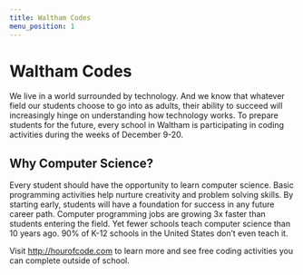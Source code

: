 ```yaml
---
title: Waltham Codes
menu_position: 1
---
```


# Waltham Codes

We live in a world surrounded by technology. And we know that whatever field our students choose to go into as adults, their ability to succeed will increasingly hinge on understanding how technology works. To prepare students for the future, every school in Waltham is participating in coding activities during the weeks of December 9-20.

## Why Computer Science?

Every student should have the opportunity to learn computer science. Basic programming activities help nurture creativity and problem solving skills. By starting early, students will have a foundation for success in any future career path. Computer programming jobs are growing 3x faster than students entering the field. Yet fewer schools teach computer science than 10 years ago. 90% of K-12 schools in the United States don’t even teach it.

Visit <http://hourofcode.com> to learn more and see free coding activities you can complete outside of school.